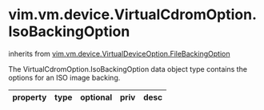 vim.vm.device.VirtualCdromOption.IsoBackingOption
=================================================
inherits from [vim.vm.device.VirtualDeviceOption.FileBackingOption](docs/vim.vm.device.VirtualDeviceOption.FileBackingOption.md)


The VirtualCdromOption.IsoBackingOption data object type contains   the options for an ISO image backing.

| property | type | optional | priv | desc |
|:---------|:-----|:---------|:-----|:-----|


